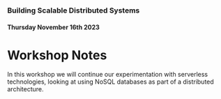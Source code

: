 ### Building Scalable Distributed Systems
#### Thursday November 16th 2023

# Workshop Notes

In this workshop we will continue our experimentation with serverless technologies, looking at using NoSQL databases as part of a distributed architecture.